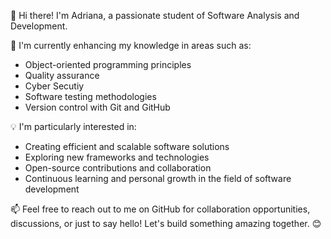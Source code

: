 👋 Hi there! I'm Adriana, a passionate student of Software Analysis and Development. 

🌱 I'm currently enhancing my knowledge in areas such as:

- Object-oriented programming principles
- Quality assurance
- Cyber Secutiy 
- Software testing methodologies
- Version control with Git and GitHub

💡 I'm particularly interested in:

- Creating efficient and scalable software solutions
- Exploring new frameworks and technologies
- Open-source contributions and collaboration
- Continuous learning and personal growth in the field of software development

📫 Feel free to reach out to me on GitHub for collaboration opportunities, discussions, or just to say hello! Let's build something amazing together. 😊
